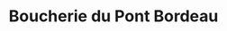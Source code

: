 ---
title: "Boucherie du Pont Bordeau"
url: /saint-jean-de-braye/boucherie-du-pont-bordeau/
shop: Metzgerei
---